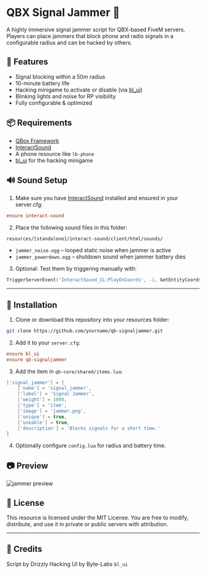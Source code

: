 # QBX Signal Jammer 📡

A highly immersive signal jammer script for QBX-based FiveM servers. Players can place jammers that block phone and radio signals in a configurable radius and can be hacked by others.

## 🔧 Features
- Signal blocking within a 50m radius
- 10-minute battery life
- Hacking minigame to activate or disable (via [bl_ui](https://github.com/Byte-Labs-Studio/bl_ui))
- Blinking lights and noise for RP visibility
- Fully configurable & optimized

## 📦 Requirements
- [QBox Framework](https://github.com/Qbox-project)
- [InteractSound](https://github.com/plunkettscott/interact-sound)
- A phone resource like `lb-phone`
- [bl_ui](https://github.com/Byte-Labs-Studio/bl_ui) for the hacking minigame

## 🔊 Sound Setup

1. Make sure you have [InteractSound](https://github.com/plunkettscott/interact-sound) installed and ensured in your server.cfg:
```cfg
ensure interact-sound
```

2. Place the following sound files in this folder:
```
resources/[standalone]/interact-sound/client/html/sounds/
```
- `jammer_noise.ogg` – looped static noise when jammer is active
- `jammer_powerdown.ogg` – shutdown sound when jammer battery dies

3. Optional: Test them by triggering manually with:
```lua
TriggerServerEvent('InteractSound_CL:PlayOnCoords', -1, GetEntityCoords(PlayerPedId()), 'jammer_noise.ogg', 0.7)
```

---

## 🔌 Installation

1. Clone or download this repository into your resources folder:
```bash
git clone https://github.com/yourname/qb-signaljammer.git
```

2. Add it to your `server.cfg`:
```cfg
ensure bl_ui
ensure qb-signaljammer
```

3. Add the item in `qb-core/shared/items.lua`:
```lua
['signal_jammer'] = {
    ['name'] = 'signal_jammer',
    ['label'] = 'Signal Jammer',
    ['weight'] = 1000,
    ['type'] = 'item',
    ['image'] = 'jammer.png',
    ['unique'] = true,
    ['useable'] = true,
    ['description'] = 'Blocks signals for a short time.'
}
```

4. Optionally configure `config.lua` for radius and battery time.

## 📷 Preview

![jammer preview](https://i.imgur.com/vTK2wu9.png)

## 🪪 License

This resource is licensed under the MIT License. You are free to modify, distribute, and use it in private or public servers with attribution.

---

## 👥 Credits
Script by Drizzly 
Hacking UI by Byte-Labs `bl_ui`
